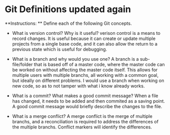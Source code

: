 # Git Definitions updated again

**Instructions: ** Define each of the following Git concepts.

* What is version control?  Why is it useful?
verison control is a means to record changes. It is useful because it can create or update multiple projects from a single base code, and it can also allow the return to a previous state which is useful for debugging. 

* What is a branch and why would you use one?
A branch is a sub-file/folder that is based off of a master code, where the master code can be worked on without affecting the master code itself. This allows for multiple users with multiple branchs, all working with a common goal, but ideally on different problems. I would use a branch when working on new code, so as to not tamper with what i know already works.

* What is a commit? What makes a good commit message?
When a file has changed, it needs to be added and then commited as a saving point. A good commit message would briefly describe the changes to the file.

* What is a merge conflict?
A merge conflict is the merge of multiple branchs, and a reconciliation is required to address the differences of the multiple branchs. Conflict markers will identify the differences. 